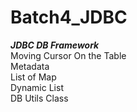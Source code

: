 # Batch4_JDBC

<i><b>JDBC DB Framework</b></i>\
Moving Cursor On the Table\
Metadata\
List of Map\
Dynamic List\
DB Utils Class
